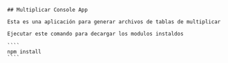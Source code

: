
    
    ## Multiplicar Console App

    Esta es una aplicación para generar archivos de tablas de multiplicar

    Ejecutar este comando para decargar los modulos instaldos

    ````
    npm install
    ````